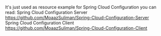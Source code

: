 It's just used as resource example for Spring Cloud Configuration
you can read:
Spring Cloud Configuration Server https://github.com/MoaazSuliman/Spring-Cloud-Configuration-Server
Spring Cloud Configuration Client https://github.com/MoaazSuliman/Spring-Cloud-Configuration-Client
